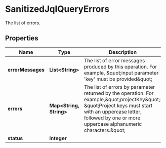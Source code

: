 

# SanitizedJqlQueryErrors

The list of errors.

## Properties

| Name | Type | Description | Notes |
|------------ | ------------- | ------------- | -------------|
|**errorMessages** | **List&lt;String&gt;** | The list of error messages produced by this operation. For example, \&quot;input parameter &#39;key&#39; must be provided\&quot; |  [optional] |
|**errors** | **Map&lt;String, String&gt;** | The list of errors by parameter returned by the operation. For example,\&quot;projectKey\&quot;: \&quot;Project keys must start with an uppercase letter, followed by one or more uppercase alphanumeric characters.\&quot; |  [optional] |
|**status** | **Integer** |  |  [optional] |



